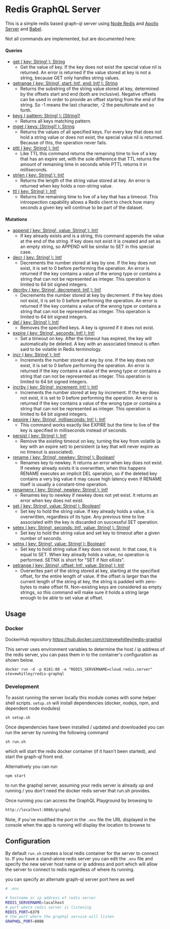# Redis GraphQL Server

This is a simple redis based graph-ql server using [Node Redis](https://github.com/noderedis/node_redis) and [Apollo Server](https://github.com/apollographql/apollo-server) and [Babel](https://new.babeljs.io/).

Not all commands are implemented, but are documented here:

#### Queries

- [get      ( key: String! ): String](https://redis.io/commands/get)
  - Get the value of key. If the key does not exist the special value nil is returned. An error is returned if the value stored at key is not a string, because GET only handles string values.
- [getrange ( key: String!, start: Int!, end: Int! ): String](https://redis.io/commands/getrange)
  - Returns the substring of the string value stored at key, determined by the offsets start and end (both are inclusive). Negative offsets can be used in order to provide an offset starting from the end of the string. So -1 means the last character, -2 the penultimate and so forth.
- [keys     ( pattern: String! ): [String]!](https://redis.io/commands/keys)
  - Returns all keys matching pattern.
- [mget     ( keys: [String]! ): String](https://redis.io/commands/mget)
  - Returns the values of all specified keys. For every key that does not hold a string value or does not exist, the special value nil is returned. Because of this, the operation never fails.
- [pttl     ( key: String! ): Int!](https://redis.io/commands/pttl)
  - Like TTL this command returns the remaining time to live of a key that has an expire set, with the sole difference that TTL returns the amount of remaining time in seconds while PTTL returns it in milliseconds.
- [strlen   ( key: String! ): Int!](https://redis.io/commands/strlen)
  - Returns the length of the string value stored at key. An error is returned when key holds a non-string value.
- [ttl      ( key: String! ): Int!](https://redis.io/commands/ttl)
  - Returns the remaining time to live of a key that has a timeout. This introspection capability allows a Redis client to check how many seconds a given key will continue to be part of the dataset.


#### Mutations

- [append   ( key: String!, value: String! ): Int!](https://redis.io/commands/append)
  - If key already exists and is a string, this command appends the value at the end of the string. If key does not exist it is created and set as an empty string, so APPEND will be similar to SET in this special case.
- [decr     ( key: String! ): Int!](https://redis.io/commands/decr)
  - Decrements the number stored at key by one. If the key does not exist, it is set to 0 before performing the operation. An error is returned if the key contains a value of the wrong type or contains a string that can not be represented as integer. This operation is limited to 64 bit signed integers.
- [decrby   ( key: String!, decrement: Int! ): Int!](https://redis.io/commands/decrby)
  - Decrements the number stored at key by decrement. If the key does not exist, it is set to 0 before performing the operation. An error is returned if the key contains a value of the wrong type or contains a string that can not be represented as integer. This operation is limited to 64 bit signed integers.
- [del      ( key: String! ): Int!](https://redis.io/commands/del)
  - Removes the specified keys. A key is ignored if it does not exist.
- [expire   ( key: String!, seconds: Int! ): Int!](https://redis.io/commands/expire)
  - Set a timeout on key. After the timeout has expired, the key will automatically be deleted. A key with an associated timeout is often said to be volatile in Redis terminology.
- [incr     ( key: String! ): Int!](https://redis.io/commands/incr)
  - Increments the number stored at key by one. If the key does not exist, it is set to 0 before performing the operation. An error is returned if the key contains a value of the wrong type or contains a string that can not be represented as integer. This operation is limited to 64 bit signed integers.
- [incrby   ( key: String!, increment: Int! ): Int!](https://redis.io/commands/incrby)
  - Increments the number stored at key by increment. If the key does not exist, it is set to 0 before performing the operation. An error is returned if the key contains a value of the wrong type or contains a string that can not be represented as integer. This operation is limited to 64 bit signed integers.
- [pexpire  ( key: String!, milliseconds: Int! ): Int!](https://redis.io/commands/pexpire)
  - This command works exactly like EXPIRE but the time to live of the key is specified in milliseconds instead of seconds.
- [persist  ( key: String! ): Int!](https://redis.io/commands/persist)
  - Remove the existing timeout on key, turning the key from volatile (a key with an expire set) to persistent (a key that will never expire as no timeout is associated).
- [rename   ( key: String!, newkey: String! ): Boolean!](https://redis.io/commands/rename)
  - Renames key to newkey. It returns an error when key does not exist. If newkey already exists it is overwritten, when this happens RENAME executes an implicit DEL operation, so if the deleted key contains a very big value it may cause high latency even if RENAME itself is usually a constant-time operation.
- [renamenx ( key: String!, newkey: String! ): Int!](https://redis.io/commands/renamenx)
  - Renames key to newkey if newkey does not yet exist. It returns an error when key does not exist.
- [set      ( key: String!, value: String! ): Boolean!](https://redis.io/commands/set)
  - Set key to hold the string value. If key already holds a value, it is overwritten, regardless of its type. Any previous time to live associated with the key is discarded on successful SET operation.
- [setex    ( key: String!, seconds: Int!, value: String! ): String!](https://redis.io/commands/setex)
  - Set key to hold the string value and set key to timeout after a given number of seconds.
- [setnx    ( key: String!, value: String! ): Boolean!](https://redis.io/commands/setnx)
  - Set key to hold string value if key does not exist. In that case, it is equal to SET. When key already holds a value, no operation is performed. SETNX is short for "SET if Not eXists".
- [setrange ( key: String!, offset: Int!, value: String! ): Int!](https://redis.io/commands/setrange)
  - Overwrites part of the string stored at key, starting at the specified offset, for the entire length of value. If the offset is larger than the current length of the string at key, the string is padded with zero-bytes to make offset fit. Non-existing keys are considered as empty strings, so this command will make sure it holds a string large enough to be able to set value at offset.

## Usage

### Docker

DockerHub repository https://hub.docker.com/r/stevewhitley/redis-graphql

This server uses environment variables to determine the host / ip address of the redis server, you can pass them in to the container's configuration as shown below.

```console
docker run -d -p 8181:80 -e "REDIS_SERVERNAME=cloud.redis.server" stevewhitley/redis-graphql
```

### Development

To assist running the server locally this module comes with some helper shell scripts.  `setup.sh` will install dependencies (docker, nodejs, npm, and dependent node modules)

```console
sh setup.sh
```

Once dependencies have been installed / updated and downloaded you can run the server by running the following command

```console
sh run.sh
```

which will start the redis docker container (if it hasn't been started), and start the graph-ql front end.

Alternatively you can run

```console
npm start
```

to run the graphql server, assuming your redis server is already up and running / you don't need the docker redis server that run.sh provides.

Once running you can access the GraphQL Playground by browsing to

```html
http://localhost:8086/graphql
```

Note, if you've modified the port in the `.env` file the URL displayed in the console when the app is running will display the location to browse to

## Configuration

By default `run.sh` creates a local redis container for the server to connect to.  If you have a stand-alone redis server you can edit the `.env` file and specify the new server host name or ip address and port which will allow the server to connect to redis regardless of where its running.

you can specify an alternate graph-ql server port here as well

```bash
# .env

# hostname or ip address of redis server
REDIS_SERVERNAME=localhost
# port where redis server is listening
REDIS_PORT=6379
# the port where the graphql service will listen
GRAPHQL_PORT=8086
```
